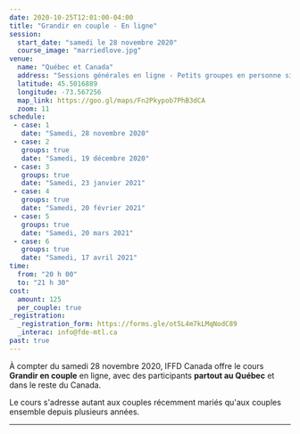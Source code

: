 ```yaml
---
date: 2020-10-25T12:01:00-04:00
title: "Grandir en couple - En ligne"
session:
  start_date: "samedi le 28 novembre 2020"
  course_image: "marriedlove.jpg"
venue:
  name: "Québec et Canada"
  address: "Sessions générales en ligne - Petits groupes en personne si possible"
  latitude: 45.5016889
  longitude: -73.567256
  map_link: https://goo.gl/maps/Fn2Pkypob7PhB3dCA
  zoom: 11
schedule:
 - case: 1
   date: "Samedi, 28 novembre 2020"
 - case: 2
   groups: true
   date: "Samedi, 19 décembre 2020"
 - case: 3
   groups: true
   date: "Samedi, 23 janvier 2021"
 - case: 4
   groups: true
   date: "Samedi, 20 février 2021"
 - case: 5
   groups: true
   date: "Samedi, 20 mars 2021"
 - case: 6
   groups: true
   date: "Samedi, 17 avril 2021"
time:
  from: "20 h 00"
  to: "21 h 30"
cost:
  amount: 125
  per_couple: true
_registration:
  _registration_form: https://forms.gle/ot5L4m7kLMqNodC89
  _interac: info@fde-mtl.ca
past: true
---
```


À compter du samedi 28 novembre 2020, IFFD Canada offre le cours **Grandir en
couple** en ligne, avec des participants **partout au Québec** et dans le reste
du Canada.

Le cours s'adresse autant aux couples récemment mariés qu'aux couples ensemble
depuis plusieurs années.

---

<!--

Pitch du cours en FR

Sujets:
*
*
*
*
*
*

-->

<!--more-->
